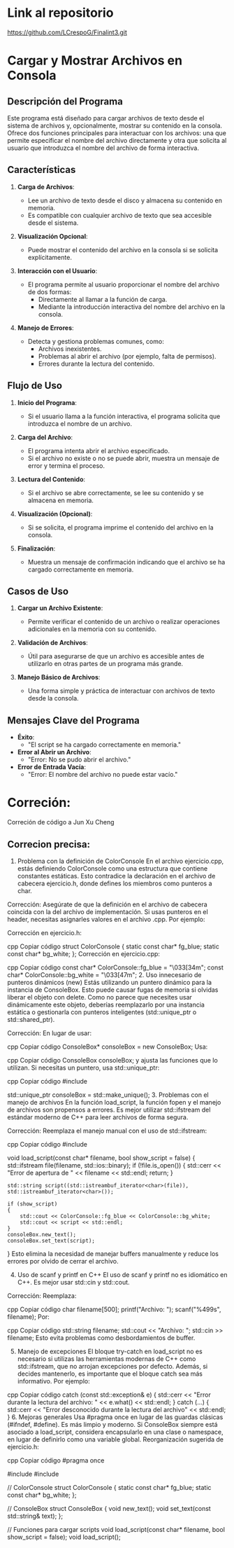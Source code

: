 # Link al repositorio
https://github.com/LCrespoG/Finalint3.git

# Cargar y Mostrar Archivos en Consola

## **Descripción del Programa**

Este programa está diseñado para cargar archivos de texto desde el sistema de archivos y, opcionalmente, mostrar su contenido en la consola. Ofrece dos funciones principales para interactuar con los archivos: una que permite especificar el nombre del archivo directamente y otra que solicita al usuario que introduzca el nombre del archivo de forma interactiva.


## **Características**

1. **Carga de Archivos**:
   - Lee un archivo de texto desde el disco y almacena su contenido en memoria.
   - Es compatible con cualquier archivo de texto que sea accesible desde el sistema.

2. **Visualización Opcional**:
   - Puede mostrar el contenido del archivo en la consola si se solicita explícitamente.

3. **Interacción con el Usuario**:
   - El programa permite al usuario proporcionar el nombre del archivo de dos formas:
     - Directamente al llamar a la función de carga.
     - Mediante la introducción interactiva del nombre del archivo en la consola.

4. **Manejo de Errores**:
   - Detecta y gestiona problemas comunes, como:
     - Archivos inexistentes.
     - Problemas al abrir el archivo (por ejemplo, falta de permisos).
     - Errores durante la lectura del contenido.


## **Flujo de Uso**

1. **Inicio del Programa**:
   - Si el usuario llama a la función interactiva, el programa solicita que introduzca el nombre de un archivo.

2. **Carga del Archivo**:
   - El programa intenta abrir el archivo especificado.
   - Si el archivo no existe o no se puede abrir, muestra un mensaje de error y termina el proceso.

3. **Lectura del Contenido**:
   - Si el archivo se abre correctamente, se lee su contenido y se almacena en memoria.

4. **Visualización (Opcional)**:
   - Si se solicita, el programa imprime el contenido del archivo en la consola.

5. **Finalización**:
   - Muestra un mensaje de confirmación indicando que el archivo se ha cargado correctamente en memoria.


## **Casos de Uso**

1. **Cargar un Archivo Existente**:
   - Permite verificar el contenido de un archivo o realizar operaciones adicionales en la memoria con su contenido.

2. **Validación de Archivos**:
   - Útil para asegurarse de que un archivo es accesible antes de utilizarlo en otras partes de un programa más grande.

3. **Manejo Básico de Archivos**:
   - Una forma simple y práctica de interactuar con archivos de texto desde la consola.


## **Mensajes Clave del Programa**

- **Éxito**:
  - "El script se ha cargado correctamente en memoria."
- **Error al Abrir un Archivo**:
  - "Error: No se pudo abrir el archivo."
- **Error de Entrada Vacía**:
  - "Error: El nombre del archivo no puede estar vacío."


# **Correción**:
Correción de código a Jun Xu Cheng

## Correcion precisa:
1. Problema con la definición de ColorConsole
En el archivo ejercicio.cpp, estás definiendo ColorConsole como una estructura que contiene constantes estáticas. Esto contradice la declaración en el archivo de cabecera ejercicio.h, donde defines los miembros como punteros a char.

Corrección: Asegúrate de que la definición en el archivo de cabecera coincida con la del archivo de implementación. Si usas punteros en el header, necesitas asignarles valores en el archivo .cpp. Por ejemplo:

Corrección en ejercicio.h:

cpp
Copiar código
struct ColorConsole
{
    static const char* fg_blue;
    static const char* bg_white;
};
Corrección en ejercicio.cpp:

cpp
Copiar código
const char* ColorConsole::fg_blue = "\033[34m";
const char* ColorConsole::bg_white = "\033[47m";
2. Uso innecesario de punteros dinámicos (new)
Estás utilizando un puntero dinámico para la instancia de ConsoleBox. Esto puede causar fugas de memoria si olvidas liberar el objeto con delete. Como no parece que necesites usar dinámicamente este objeto, deberías reemplazarlo por una instancia estática o gestionarla con punteros inteligentes (std::unique_ptr o std::shared_ptr).

Corrección: En lugar de usar:

cpp
Copiar código
ConsoleBox* consoleBox = new ConsoleBox;
Usa:

cpp
Copiar código
ConsoleBox consoleBox;
y ajusta las funciones que lo utilizan. Si necesitas un puntero, usa std::unique_ptr:

cpp
Copiar código
#include <memory>

std::unique_ptr<ConsoleBox> consoleBox = std::make_unique<ConsoleBox>();
3. Problemas con el manejo de archivos
En la función load_script, la función fopen y el manejo de archivos son propensos a errores. Es mejor utilizar std::ifstream del estándar moderno de C++ para leer archivos de forma segura.

Corrección: Reemplaza el manejo manual con el uso de std::ifstream:

cpp
Copiar código
#include <fstream>

void load_script(const char* filename, bool show_script = false)
{
    std::ifstream file(filename, std::ios::binary);
    if (!file.is_open())
    {
        std::cerr << "Error de apertura de " << filename << std::endl;
        return;
    }

    std::string script((std::istreambuf_iterator<char>(file)), std::istreambuf_iterator<char>());

    if (show_script)
    {
        std::cout << ColorConsole::fg_blue << ColorConsole::bg_white;
        std::cout << script << std::endl;
    }
    consoleBox.new_text();
    consoleBox.set_text(script);
}
Esto elimina la necesidad de manejar buffers manualmente y reduce los errores por olvido de cerrar el archivo.

4. Uso de scanf y printf en C++
El uso de scanf y printf no es idiomático en C++. Es mejor usar std::cin y std::cout.

Corrección: Reemplaza:

cpp
Copiar código
char filename[500];
printf("Archivo: ");
scanf("%499s", filename);
Por:

cpp
Copiar código
std::string filename;
std::cout << "Archivo: ";
std::cin >> filename;
Esto evita problemas como desbordamientos de buffer.

5. Manejo de excepciones
El bloque try-catch en load_script no es necesario si utilizas las herramientas modernas de C++ como std::ifstream, que no arrojan excepciones por defecto. Además, si decides mantenerlo, es importante que el bloque catch sea más informativo. Por ejemplo:

cpp
Copiar código
catch (const std::exception& e)
{
    std::cerr << "Error durante la lectura del archivo: " << e.what() << std::endl;
}
catch (...)
{
    std::cerr << "Error desconocido durante la lectura del archivo" << std::endl;
}
6. Mejoras generales
Usa #pragma once en lugar de las guardas clásicas (#ifndef, #define). Es más limpio y moderno.
Si ConsoleBox siempre está asociado a load_script, considera encapsularlo en una clase o namespace, en lugar de definirlo como una variable global.
Reorganización sugerida de ejercicio.h:

cpp
Copiar código
#pragma once

#include <iostream>
#include <string>

// ColorConsole
struct ColorConsole
{
    static const char* fg_blue;
    static const char* bg_white;
};

// ConsoleBox
struct ConsoleBox
{
    void new_text();
    void set_text(const std::string& text);
};

// Funciones para cargar scripts
void load_script(const char* filename, bool show_script = false);
void load_script();
